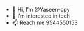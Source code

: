 - 👋 Hi, I’m @Yaseen-cpy
- 👀 I’m interested in tech
- 📫 Reach me 9544550153

<!---
Yaseen-cpy/Yaseen-cpy is a ✨ special ✨ repository because its `README.md` (this file) appears on your GitHub profile.
You can click the Preview link to take a look at your changes.
--->
